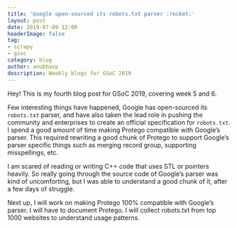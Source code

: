 ```yaml
---
title: 'Google open-sourced its robots.txt parser :rocket:'
layout: post
date: 2019-07-09 12:00
headerImage: false
tag:
- scrapy
- gsoc
category: blog
author: anubhavp
description: Weekly blogs for GSoC 2019
---
```


Hey! This is my fourth blog post for GSoC 2019, covering week 5 and 6.
 
Few interesting things have happened, Google has open-sourced its `robots.txt` parser, and have also taken the lead role in pushing the community and enterprises to create an official specification for `robots.txt`. I spend a good amount of time making Protego compatible with Google’s parser. This required rewriting a good chunk of Protego to support Google’s parser specific things such as merging record group, supporting misspellings, etc.
 
I am scared of reading or writing C++ code that uses STL or pointers heavily. So really going through the source code of Google’s parser was kind of uncomforting, but I was able to understand a good chunk of it, after a few days of struggle. 
 
Next up, I will work on making Protego 100% compatible with Google’s parser. I will have to document Protego. I will collect robots.txt from top 1000 websites to understand usage patterns.
